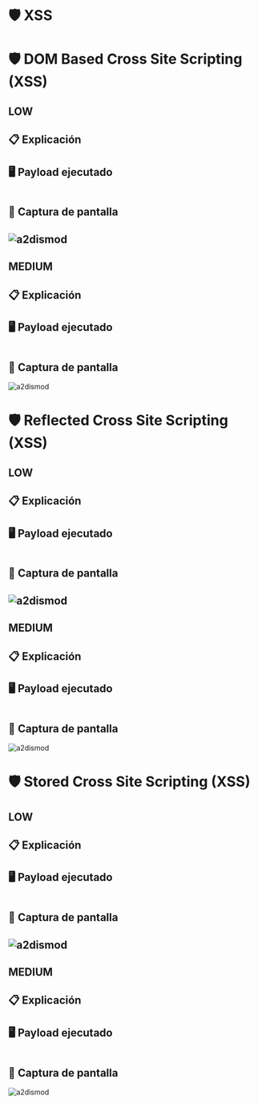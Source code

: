 # 🛡️ XSS

# 🛡️ DOM Based Cross Site Scripting (XSS)
## LOW
## 📋 Explicación


## 🖥️ Payload ejecutado
```bash

```
## 📸 Captura de pantalla
![a2dismod](https://github.com/PPS10711021/RA3/blob/main/RA3/RA3_2/images/xss1.png)
---

## MEDIUM
## 📋 Explicación


## 🖥️ Payload ejecutado
```bash

```
## 📸 Captura de pantalla
![a2dismod](https://github.com/PPS10711021/RA3/blob/main/RA3/RA3_2/images/xss2.png)

# 🛡️ Reflected Cross Site Scripting (XSS)
## LOW
## 📋 Explicación


## 🖥️ Payload ejecutado
```bash

```
## 📸 Captura de pantalla
![a2dismod](https://github.com/PPS10711021/RA3/blob/main/RA3/RA3_2/images/xss3.png)
---

## MEDIUM
## 📋 Explicación


## 🖥️ Payload ejecutado
```bash

```
## 📸 Captura de pantalla
![a2dismod](https://github.com/PPS10711021/RA3/blob/main/RA3/RA3_2/images/xss4.png)

# 🛡️ Stored Cross Site Scripting (XSS)
## LOW
## 📋 Explicación


## 🖥️ Payload ejecutado
```bash

```
## 📸 Captura de pantalla
![a2dismod](https://github.com/PPS10711021/RA3/blob/main/RA3/RA3_2/images/xss5.png)
---

## MEDIUM
## 📋 Explicación


## 🖥️ Payload ejecutado
```bash

```
## 📸 Captura de pantalla
![a2dismod](https://github.com/PPS10711021/RA3/blob/main/RA3/RA3_2/images/xss6.png)
